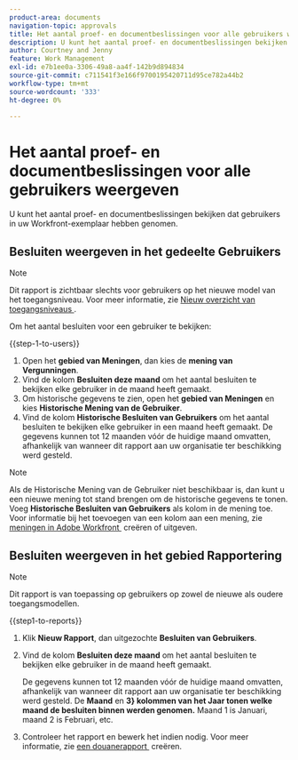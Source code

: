 ```yaml
---
product-area: documents
navigation-topic: approvals
title: Het aantal proef- en documentbeslissingen voor alle gebruikers weergeven
description: U kunt het aantal proef- en documentbeslissingen bekijken dat gebruikers in uw Workfront-exemplaar hebben genomen.
author: Courtney and Jenny
feature: Work Management
exl-id: e7b1ee0a-3306-49a8-aa4f-142b9d894834
source-git-commit: c711541f3e166f9700195420711d95ce782a44b2
workflow-type: tm+mt
source-wordcount: '333'
ht-degree: 0%

---
```



# Het aantal proef- en documentbeslissingen voor alle gebruikers weergeven

U kunt het aantal proef- en documentbeslissingen bekijken dat gebruikers in uw Workfront-exemplaar hebben genomen.

## Besluiten weergeven in het gedeelte Gebruikers

>[!NOTE]
>
>Dit rapport is zichtbaar slechts voor gebruikers op het nieuwe model van het toegangsniveau. Voor meer informatie, zie [&#x200B; Nieuw overzicht van toegangsniveaus &#x200B;](/help/quicksilver/administration-and-setup/add-users/how-access-levels-work/access-level-overview.md).

Om het aantal besluiten voor een gebruiker te bekijken:

{{step-1-to-users}}

1. Open het **gebied van Meningen**, dan kies de **mening van Vergunningen**.
1. Vind de kolom **Besluiten deze maand** om het aantal besluiten te bekijken elke gebruiker in de maand heeft gemaakt.
1. Om historische gegevens te zien, open het **gebied van Meningen** en kies **Historische Mening van de Gebruiker**.
1. Vind de kolom **Historische Besluiten van Gebruikers** om het aantal besluiten te bekijken elke gebruiker in een maand heeft gemaakt. De gegevens kunnen tot 12 maanden vóór de huidige maand omvatten, afhankelijk van wanneer dit rapport aan uw organisatie ter beschikking werd gesteld.

>[!NOTE]
>
>Als de Historische Mening van de Gebruiker niet beschikbaar is, dan kunt u een nieuwe mening tot stand brengen om de historische gegevens te tonen. Voeg **Historische Besluiten van Gebruikers** als kolom in de mening toe. Voor informatie bij het toevoegen van een kolom aan een mening, zie [&#x200B; meningen in Adobe Workfront &#x200B;](/help/quicksilver/reports-and-dashboards/reports/reporting-elements/create-edit-views.md) creëren of uitgeven.


## Besluiten weergeven in het gebied Rapportering

>[!NOTE]
>
>Dit rapport is van toepassing op gebruikers op zowel de nieuwe als oudere toegangsmodellen.

{{step1-to-reports}}

1. Klik **Nieuw Rapport**, dan uitgezochte **Besluiten van Gebruikers**.
1. Vind de kolom **Besluiten deze maand** om het aantal besluiten te bekijken elke gebruiker in de maand heeft gemaakt.

   De gegevens kunnen tot 12 maanden vóór de huidige maand omvatten, afhankelijk van wanneer dit rapport aan uw organisatie ter beschikking werd gesteld. De **Maand** en **3&rbrace; kolommen van het Jaar tonen welke maand de besluiten binnen werden genomen.** Maand 1 is Januari, maand 2 is Februari, etc.

1. Controleer het rapport en bewerk het indien nodig. Voor meer informatie, zie [&#x200B; een douanerapport &#x200B;](/help/quicksilver/reports-and-dashboards/reports/creating-and-managing-reports/create-custom-report.md) creëren.


